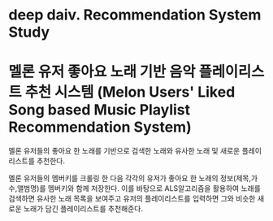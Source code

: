 # deep daiv. Recommendation System Study
# 멜론 유저 좋아요 노래 기반 음악 플레이리스트 추천 시스템 (Melon Users' Liked Song based Music Playlist Recommendation System)

멜론 유저들의 좋아요 한 노래를 기반으로 검색한 노래와 유사한 노래 및 새로운 플레이리스트를 추천한다.

멜론 유저들의 멤버키를 크롤링 한 다음 각각의 유저가 좋아요 한 노래의 정보(제목,가수,앨범명)를 멤버키와 함께 저장한다. 이를 바탕으로 ALS알고리즘을 활용하여 노래를 검색하면 유사한 노래 목록을 보여주고 유저의 플레이리스트를 입력하면 그와 비슷한 새로운 노래가 담긴 플레이리스트를 추천해준다. 
